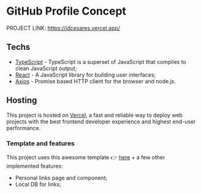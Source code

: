 # GitHub Profile Concept
PROJECT LINK: https://idcesares.vercel.app/

## Techs

- [TypeScript](https://github.com/microsoft/TypeScript) - TypeScript is a superset of JavaScript that compiles to clean JavaScript output;
- [React](https://reactjs.org) - A JavaScript library for building user interfaces;
- [Axios](https://github.com/axios/axios) - Promise based HTTP client for the browser and node.js.

## Hosting

This project is hosted on [Vercel](https://vercel.com), a fast and reliable way to deploy web projects with the best frontend developer experience and highest end-user performance.

### Template and features

This project uses this awesome template 👉️ [here](https://github.com/fariasmateuss/github-profile-concept/generate) + a few other implemented features:
- Personal links page and component;
- Local DB for links;